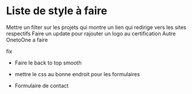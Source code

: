 Liste de style à faire
==

Mettre un filter sur les projets qui montre un lien qui redirige vers les sites respectifs
Faire un update pour rajouter un logo au certification
Autre OnetoOne a faire


fix

- Faire le back to top smooth
- mettre le css au bonne endroit pour les formulaires


- Formulaire de contact